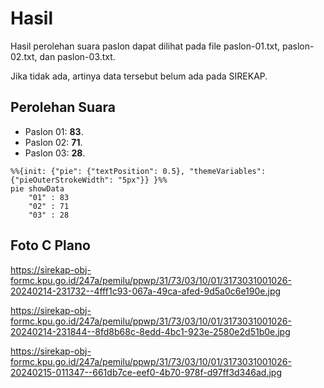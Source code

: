 # Hasil

Hasil perolehan suara paslon dapat dilihat pada file paslon-01.txt, paslon-02.txt, dan paslon-03.txt.

Jika tidak ada, artinya data tersebut belum ada pada SIREKAP.

## Perolehan Suara

 * Paslon 01: **83**.
 * Paslon 02: **71**.
 * Paslon 03: **28**.

```mermaid
%%{init: {"pie": {"textPosition": 0.5}, "themeVariables": {"pieOuterStrokeWidth": "5px"}} }%%
pie showData
    "01" : 83
    "02" : 71
    "03" : 28
```
## Foto C Plano

https://sirekap-obj-formc.kpu.go.id/247a/pemilu/ppwp/31/73/03/10/01/3173031001026-20240214-231732--4fff1c93-067a-49ca-afed-9d5a0c6e190e.jpg

https://sirekap-obj-formc.kpu.go.id/247a/pemilu/ppwp/31/73/03/10/01/3173031001026-20240214-231844--8fd8b68c-8edd-4bc1-923e-2580e2d51b0e.jpg

https://sirekap-obj-formc.kpu.go.id/247a/pemilu/ppwp/31/73/03/10/01/3173031001026-20240215-011347--661db7ce-eef0-4b70-978f-d97ff3d346ad.jpg
